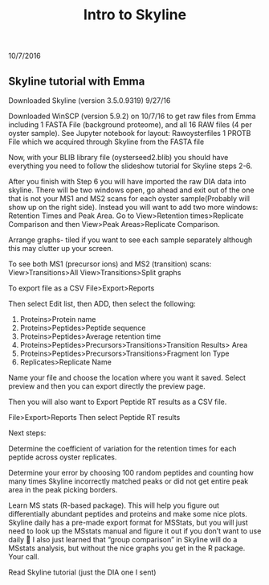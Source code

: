 ﻿---
layout: post
title: Intro to Skyline
---

10/7/2016

## Skyline tutorial with Emma

Downloaded Skyline (version 3.5.0.9319) 9/27/16 

Downloaded WinSCP (version 5.9.2) on 10/7/16 to get raw files from Emma including 1 FASTA File (background proteome), and all 16 RAW files (4 per oyster sample). See Jupyter notebook for layout: Rawoysterfiles
1 PROTB File which we acquired through Skyline from the FASTA file

Now, with your BLIB library file (oysterseed2.blib) you should have everything you need to follow the slideshow tutorial for Skyline steps 2-6.

After you finish with Step 6 you will have imported the raw DIA data into skyline. There will be two windows open, go ahead and exit out of the one that is not your MS1 and MS2 scans for each oyster sample(Probably will show up on the right side). Instead you will want to add two more windows: Retention Times and Peak Area. Go to View>Retention times>Replicate Comparison and then View>Peak Areas>Replicate Comparison.

Arrange graphs- tiled if you want to see each sample separately although this may clutter up your screen.

To see both MS1 (precursor ions) and MS2 (transition) scans:
View>Transitions>All
View>Transitions>Split graphs

To export file as a CSV
File>Export>Reports

Then select Edit list, then ADD, then select the following:
1)	Proteins>Protein name
2)	Proteins>Peptides>Peptide sequence
3)	Proteins>Peptides>Average retention time 
4)	Proteins>Peptides>Precursors>Transitions>Transition Results> Area
5)	Proteins>Peptides>Precursors>Transitions>Fragment Ion Type
6)	Replicates>Replicate Name

Name your file and choose the location where you want it saved. Select preview and then you can export directly the preview page.

Then you will also want to Export Peptide RT results as a CSV file.

File>Export>Reports 	Then select Peptide RT results

Next steps:

Determine the coefficient of variation for the retention times for each peptide across oyster replicates.

Determine your error by choosing 100 random peptides and counting how many times Skyline incorrectly matched peaks or did not get entire peak area in the peak picking borders.

Learn MS stats (R-based package). This will help you figure out differentially abundant peptides and proteins and make some nice plots. Skyline daily has a pre-made export format for MSStats, but you will just need to look up the MSstats manual and figure it out if you don’t want to use daily  I also just learned that “group comparison” in Skyline will do a MSstats analysis, but without the nice graphs you get in the R package. Your call. 

Read Skyline tutorial (just the DIA one I sent)
